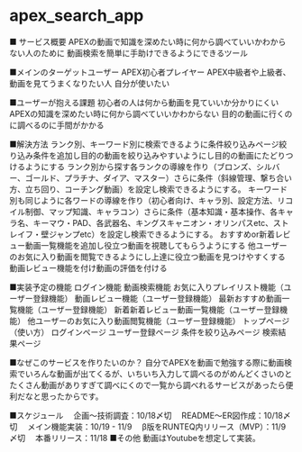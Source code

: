 # apex_search_app
■ サービス概要
APEXの動画で知識を深めたい時に何から調べていいかわからない人のために
動画検索を簡単に手助けできるようにできるツール

■メインのターゲットユーザー
APEX初心者プレイヤー
APEX中級者や上級者、動画を見てうまくなりたい人
自分が使いたい

■ユーザーが抱える課題
初心者の人は何から動画を見ていいか分かりにくい
APEXの知識を深めたい時に何から調べていいかわからない
目的の動画に行くのに調べるのに手間がかかる

■解決方法
ランク別、キーワード別に検索できるように条件絞り込みページ絞り込み条件を追加し目的の動画を絞り込みやすいようにし目的の動画にたどりつけるようにする
ランク別から探す各ランクの導線を作り（ブロンズ、シルバー、ゴールド、プラチナ、ダイア、マスター）さらに条件（斜線管理、撃ち合い方、立ち回り、コーチング動画）を設定し検索できるようにする。
キーワード別も同じように各ワードの導線を作り（初心者向け、キャラ別、設定方法、リコイル制御、マップ知識、キャラコン）さらに条件（基本知識・基本操作、各キャラ名、キーマウ・PAD、各武器名、キングスキャニオン・オリンパスetc、ストレイフ・壁ジャンプetc）を設定し検索できるようにする。
おすすめor新着レビュー動画一覧機能を追加し役立つ動画を視聴してもらうようにする
他ユーザーのお気に入り動画を閲覧できるようにし上達に役立つ動画を見つけやすくする
動画レビュー機能を付け動画の評価を付ける

■実装予定の機能
ログイン機能
動画検索機能
お気に入りプレイリスト機能（ユーザー登録機能）
動画レビュー機能（ユーザー登録機能）
最新おすすめ動画一覧機能（ユーザー登録機能）
新着新着レビュー動画一覧機能（ユーザー登録機能）
他ユーザーのお気に入り動画閲覧機能（ユーザー登録機能）
トップページ（使い方）
ログインページ
ユーザー登録ページ
条件を絞り込みページ
検索結果ページ

■なぜこのサービスを作りたいのか？
自分でAPEXを動画で勉強する際に動画検索でいろんな動画が出てくるが、いちいち入力して調べるのがめんどくさいのとたくさん動画がありすぎて調べにくので一覧から調べれるサービスがあったら便利だなと思ったからです。

■スケジュール
　企画〜技術調査：10/18〆切
　README〜ER図作成：10/18〆切
　メイン機能実装：10/19 - 11/9
　β版をRUNTEQ内リリース（MVP）：11/9〆切
　本番リリース：11/18
■その他
動画はYoutubeを想定して実装。